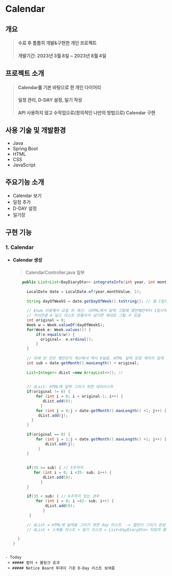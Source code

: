 # Calendar

## 개요
> #### 수료 후 틈틈히 개발&구현한 개인 프로젝트
> #### 개발기간: 2023년 3월 8일 ~ 2023년 8월 4일<br>

## 프로젝트 소개
> #### Calendar를 기본 바탕으로 한 개인 다이어리
> #### 일정 관리, D-DAY 설정, 일기 작성 
> #### API 사용하지 않고 수작업으로(창의적인 나만의 방법으로) Calendar 구현
> #### 

## 사용 기술 및 개발환경
+ Java
+ Spring Boot
+ HTML
+ CSS
+ JavaScript

## 주요기능 소개
+ Calendar 보기
+ 일정 추가
+ D-DAY 설정
+ 일기장

## 구현 기능
### 1. Calendar
+ #### Calendar 생성

  > CalendarController.java 일부
  ```java
      public List<List<DayDiaryDto>> integrateInfo(int year, int monthValue) { 
        
        LocalDate date = LocalDate.of(year,monthValue, 1);
        
        String dayOfWeekS = date.getDayOfWeek().toString(); // 월 1일의 요일
        
        // Enum 이용해서 요일 차 계산: (HTML에서 달력 그릴때 몇번째칸부터 1일시작할지)
        // 차이만큼 0 널고 리스트 만들어서 넘기면 제대로 그릴 수 있음
        int original = 0;
        Week w = Week.valueOf(dayOfWeekS);  
        for(Week e: Week.values()) {
            if(e.equals(w)) {
              original=  e.ordinal();
            }
        }    
        
        // 뒤에 빈 칸은 몇칸인지 계산해서 역시 0넣음. HTML 달력 모양 깨지지 않게  
        int sub = date.getMonth().maxLength() + original;
        
        List<Integer> dList =new ArrayList<>(); //  
        
        
        // dLsit: HTML에 달력 그리기 위한 데이리스트
        if(original != 0) {  
            for (int i = 0; i < original-1; i++) {
               dList.add(0);
              } 
            for (int j = 0;j < date.getMonth().maxLength() +1; j++) {
             dList.add(j);
          }
        }
        
        if(original == 0) {
            for (int j = 1;j < date.getMonth().maxLength() +1; j++) {
                dList.add(j);
             }
        }
             
        
        if(35 >= sub) { // 5주까지
           for (int i = 0; i <35- sub; i++) {
               dList.add(0);
              }
        }
        
        if(35 < sub) { // 6주까지 있는 경우
            for (int i = 0; i <42- sub; i++) {
                dList.add(0);
               }
         }
            
        // dList = HTML에 달력을 그리기 위한 day 리스트  -> 캘린더 그리기 완성
        // dList + 스케쥴 리스트 + 일기 리스트 = List<DayDiaryDto> 타입의 통합 리스트 생성 -> HTML에 그릴 수 있게 넘겨줌
  
    }
  }
```

- Today
 + ##### 컬러 + 블링크 효과
 + ##### Notice Board 투데이 기준 D-Day 리스트 보여줌
